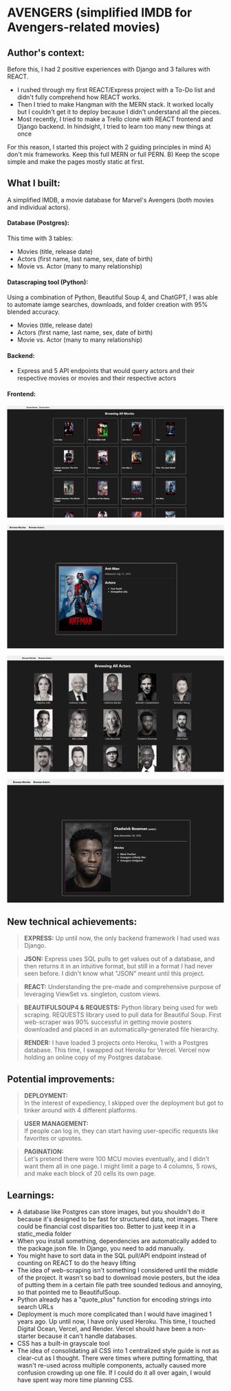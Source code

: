 # AVENGERS (simplified IMDB for Avengers-related movies)

## Author's context:
Before this, I had 2 positive experiences with Django and 3 failures with REACT. 
- I rushed through my first REACT/Express project with a To-Do list and didn't fully comprehend how REACT works.
- Then I tried to make Hangman with the MERN stack. It worked locally but I couldn't get it to deploy because I didn't understand all the pieces.
- Most recently, I tried to make a Trello clone with REACT frontend and Django backend. In hindsight, I tried to learn too many new things at once

For this reason, I started this project with 2 guiding principles in mind A) don't mix frameworks. Keep this full MERN or full PERN. B) Keep the scope simple and make the pages mostly static at first.

## What I built:
A simplified IMDB, a movie database for Marvel's Avengers (both movies and individual actors).

#### Database (Postgres):
This time with 3 tables:
- Movies (title, release date)
- Actors (first name, last name, sex, date of birth)
- Movie vs. Actor (many to many relationship)

#### Datascraping tool (Python):
Using a combination of Python, Beautiful Soup 4, and ChatGPT, I was able to automate iamge searches, downloads, and folder creation with 95% blended accuracy.
- Movies (title, release date)
- Actors (first name, last name, sex, date of birth)
- Movie vs. Actor (many to many relationship)

#### Backend:
- Express and 5 API endpoints that would query actors and their respective movies or movies and their respective actors

#### Frontend:
![img.png](img.png)


![img_1.png](img_1.png)


![img_3.png](img_3.png)


![img_2.png](img_2.png)


## New technical achievements:
>**EXPRESS:**
Up until now, the only backend framework I had used was Django.

>**JSON:**
Express uses SQL pulls to get values out of a database, and then returns it in an intuitive format, but still in a format I had never seen before. I didn't know what "JSON" meant until this project.

>**REACT:**
Understanding the pre-made and comprehensive purpose of leveraging ViewSet vs. singleton, custom views.


>**BEAUTIFULSOUP4 & REQUESTS:**
Python library being used for web scraping. REQUESTS library used to pull data for Beautiful Soup. First web-scraper was 90% successful in getting movie posters downloaded and placed in an automatically-generated file hierarchy.

>**RENDER:**
I have loaded 3 projects onto Heroku, 1 with a Postgres database. This time, I swapped out Heroku for Vercel. Vercel now holding an online copy of my Postgres database.


## Potential improvements:
>**DEPLOYMENT:**<br>
In the interest of expediency, I skipped over the deployment but got to tinker around with 4 different platforms.

>**USER MANAGEMENT:**<br>
If people can log in, they can start having user-specific requests like favorites or upvotes.<br>

>**PAGINATION:**<br>
Let's pretend there were 100 MCU movies eventually, and I didn't want them all in one page. I might limit a page to 4 columns, 5 rows, and make each block of 20 cells its own page.<br>


## Learnings:
- A database like Postgres can store images, but you shouldn't do it because it's designed to be fast for structured data, not images. There could be financial cost disparities too. Better to just keep it in a static_media folder
- When you install something, dependencies are automatically added to the package.json file. In Django, you need to add manually.
- You might have to sort data in the SQL pull/API endpoint instead of counting on REACT to do the heavy lifting
- The idea of web-scraping isn't something I considered until the middle of the project. It wasn't so bad to download movie posters, but the idea of putting them in a certain file path tree sounded tedious and annoying, so that pointed me to BeautifulSoup.
- Python already has a "quote_plus" function for encoding strings into search URLs
- Deployment is much more complicated than I would have imagined 1 years ago. Up until now, I have only used Heroku. This time, I touched Digital Ocean, Vercel, and Render. Vercel should have been a non-starter because it can't handle databases.
- CSS has a built-in grayscale tool
- The idea of consolidating all CSS into 1 centralized style guide is not as clear-cut as I thought. There were times where putting formatting, that wasn't re-used across multiple components, actually caused more confusion crowding up one file. If I could do it all over again, I would have spent way more time planning CSS.
